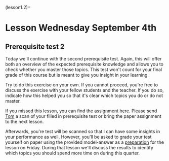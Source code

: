(lesson1.2)=
# Lesson Wednesday September 4th

## Prerequisite test 2
Today we'll continue with the second prerequisite test. Again, this will offer both an overview of the expected prerequisite knowledge and allows you to check whether you master those topics. This test won't count for your final grade of this course but is meant to give you insight in your learning.

Try to do this exercise on your own. If you cannot proceed, you're free to discuss the exercise with your fellow students and the teacher. If you do so, indicate how this helped you so that it's clear which topics you do or do not master.

If you missed this lesson, you can find the assignment [here](./prerequisite_test2.pdf). Please send [Tom](mailto:t.r.vanwoudenberg@tudelft.nl) a scan of your filled in prerequisite test or bring the paper assignment to the next lesson.

Afterwards, you're test will be scanned so that I can have some insights in your performance as well. However, you'll be asked to grade your test yourself on paper using the provided model-answer as a [preparation](homework1.3) for the lesson on Friday. During that lesson we'll discuss the results to identify which topics you should spend more time on during this quarter.